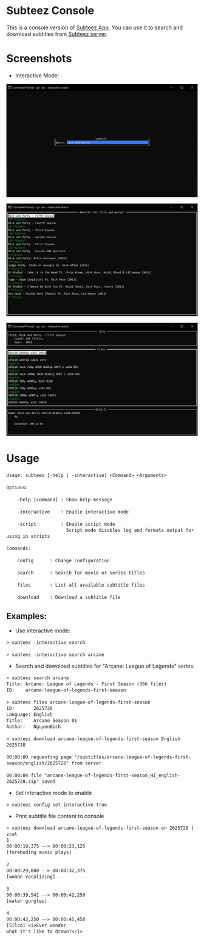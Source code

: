 # Subteez Console
This is a console version of [Subteez App](https://play.google.com/store/apps/details?id=madamin.subtitles).
You can use it to search and download subtitles from [Subteez server](https://github.com/minusium/subteez-subscene-proxy).

# Screenshots
* Interactive Mode:

![screenshot 1](assets/1.png)

![screenshot 2](assets/2.png)

![screenshot 3](assets/3.png)

# Usage

```
Usage: subteez [-help | -interactive] <Command> <Arguments>

Options:

    -help [command] : Show help message

    -interactive    : Enable interactive mode

    -script         : Enable script mode
                      Script mode disables log and formats output for using in scripts

Commands:

    config      : Change configuration

    search      : Search for movie or series titles

    files       : List all available subtitle files

    download    : Download a subtitle file

```

## Examples:

* Use interactive mode:
```
> subteez -interactive search

> subteez -interactive search arcane

```

* Search and download subtitles for "Arcane: League of Legends" series:
```
> subteez search arcane
Title: Arcane: League of Legends - First Season (366 files)
ID:    arcane-league-of-legends-first-season

> subteez files arcane-league-of-legends-first-season
ID:       2625728
Language: English
Title:    Arcane Season 01
Author:   NguyenBich

> subteez download arcane-league-of-legends-first-season English 2625728

00:00:00 requesting page "/subtitles/arcane-league-of-legends-first-season/english/2625728" from server

00:00:04 file "arcane-league-of-legends-first-season_HI_english-2625728.zip" saved

```

* Set interactive mode to enable 
```
> subteez config set interactive true

```

* Print subtitle file content to console
```
> subteez download arcane-league-of-legends-first-season en 2625728 | zcat
1
00:00:19,375 --> 00:00:23,125
[foreboding music plays]

2
00:00:29,000 --> 00:00:32,375
[woman vocalizing]

3
00:00:39,541 --> 00:00:42,250
[water gurgles]

4
00:00:43,250 --> 00:00:45,458
[Silco] <i>Ever wonder
what it's like to drown?</i>

```
